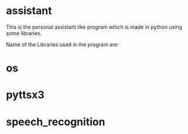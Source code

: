 # assistant
This is the personal assistant like program which is made in python using some libraries.

Name of the Libraries used in the program are:
# os
# pyttsx3
# speech_recognition
  
